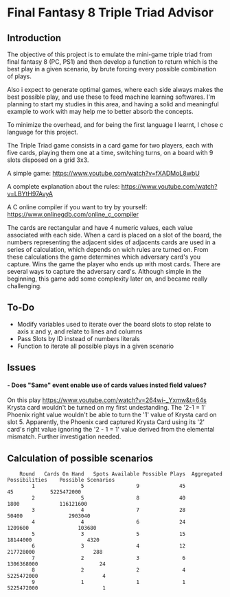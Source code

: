 # Final Fantasy 8 Triple Triad Advisor


## Introduction
The objective of this project is to emulate the mini-game triple triad from final fantasy 8 (PC, PS1) and then develop a function to return which is the best play in a given scenario, by brute forcing every possible combination of plays.

Also i expect to generate optimal games, where each side always makes the best possible play, and use these to feed machine learning softwares. I'm planning to start my studies in this area, and having a solid and meaningful example to work with may help me to better absorb the concepts.

To minimize the overhead, and for being the first language I learnt, I chose c language for this project.

The Triple Triad game consists in a card game for two players, each with five cards, playing them one at a time, switching turns, on a board with 9 slots disposed on a grid 3x3.

A simple game: https://www.youtube.com/watch?v=fXADMoL8wbU

A complete explanation about the rules: https://www.youtube.com/watch?v=LBYtH97AvyA

A C online compiler if you want to try by yourself: https://www.onlinegdb.com/online_c_compiler

The cards are rectangular and have 4 numeric values, each value associated with each side. When a card is placed on a slot of the board, the numbers representing the adjacent sides of adjacents cards are used in a series of calculation, which depends on wich rules are turned on.
From these calculations the game determines which adversary card's you capture. Wins the game the player who ends up with most cards. There are several ways to capture the adversary card's.
Although simple in the beginning, this game add some complexity later on, and became really challenging. 


## To-Do
- Modify variables used to iterate over the board slots to stop relate to axis x and y, and relate to lines and columns
- Pass Slots by ID instead of numbers literals
- Function to iterate all possible plays in a given scenario


## Issues
#### - Does "Same" event enable use of cards values insted field values?
On this play https://www.youtube.com/watch?v=264wi-_Yxmw&t=64s Krysta card wouldn't be turned on my first undestanding. The '2-1 = 1' Phoenix right value wouldn't be able to turn the '1' value of Krysta card on slot 5. Apparently, the Phoenix card captured Krysta Card using its '2' card's right value ignoring the '2 - 1 = 1' value derived from the elemental mismatch. Further investigation needed.


## Calculation of possible scenarios
```
    Round	Cards On Hand	Spots Available	Possible Plays	Aggregated Possibilities	Possible Scenarios
        1	            5	              9	            45	                      45	        5225472000
        2	            5	              8	            40	                    1800	         116121600
        3	            4	              7	            28	                   50400	           2903040
        4	            4	              6	            24	                 1209600	            103680
        5	            3	              5	            15	                18144000	              4320
        6	            3	              4	            12	               217728000	               288
        7	            2	              3	             6	              1306368000	                24
        8	            2	              2	             4	              5225472000	                 4
        9	            1	              1	             1	              5225472000	                 1
```

